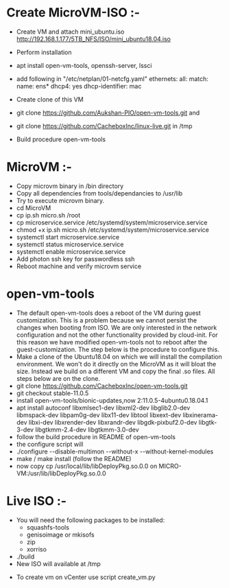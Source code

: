 # Create MicroVM-ISO :- 

* Create VM and attach mini_ubuntu.iso http://192.168.1.177/5TB_NFS/ISO/mini_ubuntu18.04.iso
* Perform installation
* apt install open-vm-tools, openssh-server, lssci
* add following in "/etc/netplan/01-netcfg.yaml"
    ethernets:
      all:
        match:
          name: ens*
        dhcp4: yes
        dhcp-identifier: mac
   
* Create clone of this VM
* git clone https://github.com/Aukshan-PIO/open-vm-tools.git and 
* git clone https://github.com/CacheboxInc/linux-live.git in /tmp
* Build procedure open-vm-tools

# MicroVM :-
   
   - Copy microvm binary in /bin directory
   - Copy all dependencies from tools/dependancies to /usr/lib
   - Try to execute microvm binary.
   - cd MicroVM
   - cp ip.sh micro.sh  /root
   - cp microservice.service  /etc/systemd/system/microservice.service 
   - chmod +x ip.sh micro.sh /etc/systemd/system/microservice.service
   - systemctl start microservice.service
   - systemctl status microservice.service
   - systemctl enable microservice.service
   - Add photon ssh key for passwordless ssh
   - Reboot machine and verify microvm service

# open-vm-tools

* The default open-vm-tools does a reboot of the VM during guest customization. This is a problem because we cannot persist the changes when booting from ISO. We are only interested in the network configuration and not the other functionality provided by cloud-init. For this reason we have modified open-vm-tools not to reboot after the guest-customization. The step below is the procedure to configure this.
* Make a clone of the Ubuntu18.04 on which we will install the compilation environment. We won't do it directly on the MicroVM as it will bloat the size. Instead we build on a different VM and copy the final .so files. All steps below are on the clone.
* git clone https://github.com/CacheboxInc/open-vm-tools.git
* git checkout stable-11.0.5
* install open-vm-tools/bionic-updates,now 2:11.0.5-4ubuntu0.18.04.1
* apt install autoconf libxmlsec1-dev  libxml2-dev  libglib2.0-dev libmspack-dev libpam0g-dev libx11-dev libtool libxext-dev libxinerama-dev libxi-dev libxrender-dev libxrandr-dev libgdk-pixbuf2.0-dev libgtk-3-dev libgtkmm-2.4-dev libgtkmm-3.0-dev
* follow the build procedure in README of open-vm-tools
* the configure script will
* ./configure --disable-multimon --without-x  --without-kernel-modules
* make / make install (follow the README)
* now copy cp /usr/local/lib/libDeployPkg.so.0.0 on MICRO-VM:/usr/lib/libDeployPkg.so.0.0

# Live ISO :-

   - You will need the following packages to be installed:
      - squashfs-tools
      - genisoimage or mkisofs
      - zip
      - xorriso
   - ./build
   - New ISO will available at /tmp

* To create vm on vCenter use script create_vm.py

